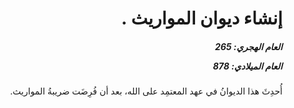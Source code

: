 <h1 dir="rtl">إنشاء ديوان المواريث .</h1>

<h5 dir="rtl">العام الهجري:  265

العام الميلادي: 878

</h5>

<p dir="rtl">أُحدِثَ هذا الديوانُ في عهد المعتمِد على الله، بعد أن فُرِضَت ضريبةُ المواريث.</p></br>
